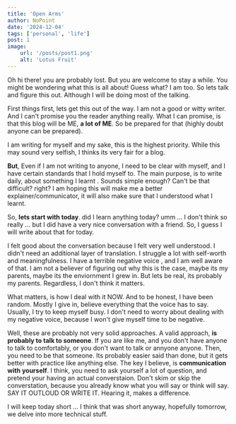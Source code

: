 ```yaml
---
title: 'Open Arms'
author: NoPoint
date: '2024-12-04'
tags: ['personal', 'life']
post: 1
image:
    url: '/posts/post1.png'
    alt: 'Lotus Fruit'
---
```


Oh hi there! you are probably lost. But you are welcome to stay a while. You might be wondering what this is all about! Guess what? I am too. So lets talk and figure this out. Although I will be doing most of the talking.

First things first, lets get this out of the way. I am not a good or witty writer. And I can't promise you the reader anything really. What I can promise, is that this blog will be ME, **a lot of ME**. So be prepared for that (highly doubt anyone can be prepared). 

I am writing for myself and my sake, this is the highest priority. While this may sound very selfish, I thinks its very fair for a blog.

**But**, Even if I am not writing to anyone, I need to be clear with myself, and I have certain standards that I hold myself to. The main purpose, is to <span class="highlight"> write daily, about something I learnt </span>. Sounds simple enough? Can't be that difficult? right? I am hoping this will make me a better explainer/communicator, it will also make sure that I understood what I learnt. 

So, **lets start with today**. did I learn anything today? umm ... I don't think so really ... but I did have a very nice conversation with a friend. So, I guess I will write about that for today.

I felt good about the conversation because I felt very well understood. I didn't need an additional layer of translation. I struggle a lot with self-worth and meaningfulness. I have a  <span class="highlight"> terrible negative voice </span>, and I am well aware of that. I am not a believer of figuring out why this is the case, maybe its my parents, maybe its the enviornment I grew in. But lets be real, its probably my parents. Regardless, I don't think it matters.

What matters, is how I deal with it NOW. And to be honest, I have been random. Mostly I give in, believe everything that the voice has to say. Usually, I try to keep myself busy. I don't need to worry about dealing with my negative voice, because I won't give myself time to be negative. 

Well, these are probably not very solid approaches. A valid approach, **is probably to talk to someone**. If you are like me, and you don't have anyone to talk to comfortably, or you don't want to talk or annyone anyone. Then, you need to be that someone. Its probably easier said than done, but it gets better with practice like anything else. The key I believe, is **communication with yourself**. I think, you need to ask yourself a lot of question, and pretend your having an actual converstaion. Don't skim or skip the converstation, because you already know what you will say or think will say. SAY IT OUTLOUD OR WRITE IT. Hearing it, makes a difference.

I will keep today short ... I think that was short anyway, hopefully tomorrow, we delve into more technical stuff.



